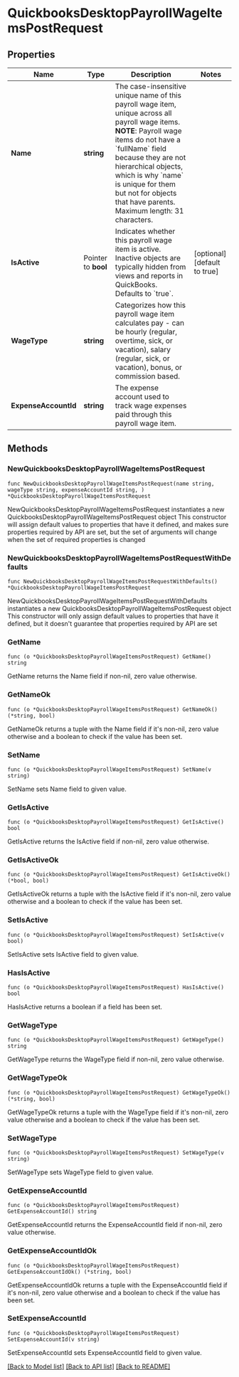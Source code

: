 # QuickbooksDesktopPayrollWageItemsPostRequest

## Properties

Name | Type | Description | Notes
------------ | ------------- | ------------- | -------------
**Name** | **string** | The case-insensitive unique name of this payroll wage item, unique across all payroll wage items.  **NOTE**: Payroll wage items do not have a &#x60;fullName&#x60; field because they are not hierarchical objects, which is why &#x60;name&#x60; is unique for them but not for objects that have parents.  Maximum length: 31 characters. | 
**IsActive** | Pointer to **bool** | Indicates whether this payroll wage item is active. Inactive objects are typically hidden from views and reports in QuickBooks. Defaults to &#x60;true&#x60;. | [optional] [default to true]
**WageType** | **string** | Categorizes how this payroll wage item calculates pay - can be hourly (regular, overtime, sick, or vacation), salary (regular, sick, or vacation), bonus, or commission based. | 
**ExpenseAccountId** | **string** | The expense account used to track wage expenses paid through this payroll wage item. | 

## Methods

### NewQuickbooksDesktopPayrollWageItemsPostRequest

`func NewQuickbooksDesktopPayrollWageItemsPostRequest(name string, wageType string, expenseAccountId string, ) *QuickbooksDesktopPayrollWageItemsPostRequest`

NewQuickbooksDesktopPayrollWageItemsPostRequest instantiates a new QuickbooksDesktopPayrollWageItemsPostRequest object
This constructor will assign default values to properties that have it defined,
and makes sure properties required by API are set, but the set of arguments
will change when the set of required properties is changed

### NewQuickbooksDesktopPayrollWageItemsPostRequestWithDefaults

`func NewQuickbooksDesktopPayrollWageItemsPostRequestWithDefaults() *QuickbooksDesktopPayrollWageItemsPostRequest`

NewQuickbooksDesktopPayrollWageItemsPostRequestWithDefaults instantiates a new QuickbooksDesktopPayrollWageItemsPostRequest object
This constructor will only assign default values to properties that have it defined,
but it doesn't guarantee that properties required by API are set

### GetName

`func (o *QuickbooksDesktopPayrollWageItemsPostRequest) GetName() string`

GetName returns the Name field if non-nil, zero value otherwise.

### GetNameOk

`func (o *QuickbooksDesktopPayrollWageItemsPostRequest) GetNameOk() (*string, bool)`

GetNameOk returns a tuple with the Name field if it's non-nil, zero value otherwise
and a boolean to check if the value has been set.

### SetName

`func (o *QuickbooksDesktopPayrollWageItemsPostRequest) SetName(v string)`

SetName sets Name field to given value.


### GetIsActive

`func (o *QuickbooksDesktopPayrollWageItemsPostRequest) GetIsActive() bool`

GetIsActive returns the IsActive field if non-nil, zero value otherwise.

### GetIsActiveOk

`func (o *QuickbooksDesktopPayrollWageItemsPostRequest) GetIsActiveOk() (*bool, bool)`

GetIsActiveOk returns a tuple with the IsActive field if it's non-nil, zero value otherwise
and a boolean to check if the value has been set.

### SetIsActive

`func (o *QuickbooksDesktopPayrollWageItemsPostRequest) SetIsActive(v bool)`

SetIsActive sets IsActive field to given value.

### HasIsActive

`func (o *QuickbooksDesktopPayrollWageItemsPostRequest) HasIsActive() bool`

HasIsActive returns a boolean if a field has been set.

### GetWageType

`func (o *QuickbooksDesktopPayrollWageItemsPostRequest) GetWageType() string`

GetWageType returns the WageType field if non-nil, zero value otherwise.

### GetWageTypeOk

`func (o *QuickbooksDesktopPayrollWageItemsPostRequest) GetWageTypeOk() (*string, bool)`

GetWageTypeOk returns a tuple with the WageType field if it's non-nil, zero value otherwise
and a boolean to check if the value has been set.

### SetWageType

`func (o *QuickbooksDesktopPayrollWageItemsPostRequest) SetWageType(v string)`

SetWageType sets WageType field to given value.


### GetExpenseAccountId

`func (o *QuickbooksDesktopPayrollWageItemsPostRequest) GetExpenseAccountId() string`

GetExpenseAccountId returns the ExpenseAccountId field if non-nil, zero value otherwise.

### GetExpenseAccountIdOk

`func (o *QuickbooksDesktopPayrollWageItemsPostRequest) GetExpenseAccountIdOk() (*string, bool)`

GetExpenseAccountIdOk returns a tuple with the ExpenseAccountId field if it's non-nil, zero value otherwise
and a boolean to check if the value has been set.

### SetExpenseAccountId

`func (o *QuickbooksDesktopPayrollWageItemsPostRequest) SetExpenseAccountId(v string)`

SetExpenseAccountId sets ExpenseAccountId field to given value.



[[Back to Model list]](../README.md#documentation-for-models) [[Back to API list]](../README.md#documentation-for-api-endpoints) [[Back to README]](../README.md)


